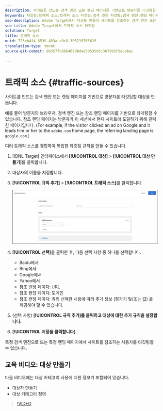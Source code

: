 ```yaml
---
description: 사이트를 만드는 검색 엔진 또는 랜딩 페이지를 기반으로 방문자를 타깃팅할 대상을 만듭니다.
keywords: 타깃팅;트래픽 소스;트래픽 소스 타깃팅;검색 엔진 타깃팅;검색 엔진;랜딩 페이지;랜딩 페이지 타깃팅;참조 랜딩 페이지
seo-description: Adobe Target에서 대상을 만들어 사이트를 참조하는 검색 엔진 또는 랜딩 페이지를 기준으로 방문자를 타깃팅합니다.
seo-title: Adobe Target에서 트래픽 소스 타깃팅
solution: Target
title: 트래픽 소스
uuid: 725cb4f4-6530-403a-a9c8-305219765615
translation-type: tm+mt
source-git-commit: 8bd57fb3bb467d8dae50535b6c367995f2acabac

---
```



# 트래픽 소스 {#traffic-sources}

사이트를 만드는 검색 엔진 또는 랜딩 페이지를 기반으로 방문자를 타깃팅할 대상을 만듭니다.

예를 들어 방문자의 브라우저, 검색 엔진 또는 참조 랜딩 페이지를 기반으로 타게팅할 수 있습니다. 참조 랜딩 페이지는 방문자가 이 세션에서 현재 사이트에 도달하기 위해 클릭한 페이지입니다. (For example, if the visitor clicked an ad on Google and it leads him or her to the `adobe.com` home page, the referring landing page is `google.com`.)

여러 트래픽 소스를 결합하여 복잡한 타깃팅 규칙을 만들 수 있습니다.

1. [!DNL Target] 인터페이스에서 **[!UICONTROL 대상]** &gt; **[!UICONTROL 대상 만들기]**&#x200B;를 클릭합니다.
1. 대상자의 이름을 지정합니다.
1. **[!UICONTROL 규칙 추가]** &gt; **[!UICONTROL 트래픽 소스]**&#x200B;를 클릭합니다.

   ![](assets/target_traffic_source.png)

1. **[!UICONTROL 선택]**&#x200B;을 클릭한 후, 다음 선택 사항 중 하나를 선택합니다.

   * Baidu에서
   * Bing에서
   * Google에서
   * Yahoo에서
   * 참조 랜딩 페이지: URL
   * 참조 랜딩 페이지: 도메인
   * 참조 랜딩 페이지: 쿼리
   선택한 내용에 따라 추가 정보 (평가기 및/또는 값) 를 제공해야 할 수 있습니다.

1. (선택 사항) **[!UICONTROL 규칙 추가]를 클릭하고 대상에 대한 추가 규칙을 설정합니다.**
1. **[!UICONTROL 저장을 클릭합니다]**.

특정 검색 엔진으로 또는 특정 랜딩 페이지에서 사이트를 참조하는 사용자를 타깃팅할 수 있습니다.

## 교육 비디오: 대상 만들기

다음 비디오에는 대상 카테고리 사용에 대한 정보가 포함되어 있습니다.

* 대상자 만들기
* 대상 카테고리 정의

>[!VIDEO](https://video.tv.adobe.com/v/17392?captions=kor)
